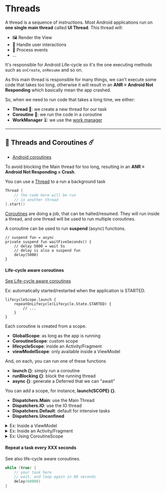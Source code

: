 # Threads

<div class="row row-cols-md-2"><div>

A thread is a sequence of instructions. Most Android applications run on **one single main thread** called **UI Thread**. This thread will:

* 🖼️ Render the View
* 🧑 Handle user interactions
* 🎉 Process events
* ...

It's responsible for Android Life-cycle so it's the one executing methods such as `onCreate`, `onResume` and so on.
</div><div>

As this main thread is responsible for many things, we can't execute some code that takes too long, otherwise it will result in an **ANR = Android Not Responding** which basically mean the app crashed.

So, when we need to run code that takes a long time, we either:

* **Thread** 🎪: we create a new thread for our task
* **Coroutine** 💎: we run the code in a coroutine
* **WorkManager** ⏳: we use the [work manager](/programming-languages/mobile/android/others/utils/work.md)
</div></div>

<hr class="sep-both">

## ️🚀 Threads and Coroutines ☄️

<div class="row row-cols-md-2 mt-3"><div>

* [Android coroutines](https://developer.android.com/courses/pathways/android-coroutines)

To avoid blocking the Main thread for too long, resulting in an **ANR = Android Not Responding = Crash**.

You can use a [Thread](https://developer.android.com/reference/java/lang/Thread) to a run a background task

```kotlin
Thread {
    // the code here will be run
    // in another thread
}.start()
```

[Coroutines](https://developer.android.com/kotlin/coroutines) are doing a job, that can be halted/resumed. They will run inside a thread, and one thread will be used to run multiple coroutines.

A coroutine can be used to run **suspend** (async) functions.

```
// suspend fun = async
private suspend fun waitFiveSeconds() {
    // delay 5000 = wait 5s
    // delay is also a suspend fun
    delay(5000)
}
```

#### Life-cycle aware coroutines

[See Life-cycle aware coroutines](https://developer.android.com/topic/libraries/architecture/coroutines)

Ex: automatically started/restarted when the application is STARTED.

```
lifecycleScope.launch {
    repeatOnLifecycle(Lifecycle.State.STARTED) {
        // ...
    }
}
```

</div><div>

Each coroutine is created from a scope.

* **GlobalScope**: as long as the app is running
* **CoroutineScope**: custom scope
* **lifecycleScope**: inside an Activity/Fragment
* **viewModelScope**: only available inside a ViewModel

And, on each, you can run one of these functions

* **launch {}**: simply run a coroutine
* **runBlocking {}**: block the running thread
* **async {}**: generate a Deferred that we can "await"

You can add a scope, for instance, **launch(SCOPE) {}**.

* **Dispatchers.Main**: use the Main Thread
* **Dispatchers.IO**: use the IO thread
* **Dispatchers.Default**: default for intensive tasks
* **Dispatchers.Unconfined**

<details class="details-e">
<summary>Ex: Inside a ViewModel</summary>

```kotlin
class XXXViewModel : ViewModel() {
    init {
        viewModelScope.launch {
            waitFiveSeconds()
        }
    }
}
```
</details>

<details class="details-e">
<summary>Ex: Inside an Activity/Fragment</summary>

```kotlin
class MainActivity : AppCompatActivity() {
    override fun onCreate(savedInstanceState: Bundle?) {
        lifecycleScope.launch {
            waitFiveSeconds()
        }
    }
}
```
</details>

<details class="details-e">
<summary>Ex: Using CoroutineScope</summary>

```kotlin
CoroutineScope(Job()).launch {
    // ...
}
```
</details>

#### Repeat a task every XXX seconds

See also life-cycle aware coroutines.

```kotlin
while (true) {
    // your task here
    // wait, and loop again in 60 seconds
    delay(60000)
}
```
</div></div>